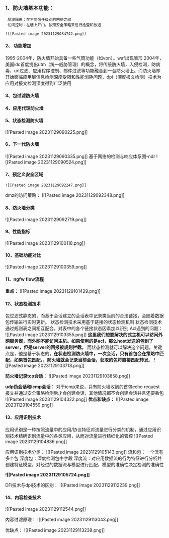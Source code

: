 ### 1、防火墙基本功能：
	 局域隔离：在不同信任级别的网络之间
	 访问控制：在墙上开门，按照安全策略来进行检查和放通
	
	![[Pasted image 20231129084742.png]]
#### 2、 功能增加
1995-2004年，防火墙开始具备一些气筒功能（如vpn）。waf出现雏形
2004年，美国idc首度提出utm（统一威胁管理）的概念，将传统防火墙，入侵检测，防病毒，url过滤、应用程序控制、邮件过滤等功能融合到一台防火墙上。而防火墙却开始面临应用层信息检测深度受限和性能消耗问题，dpi（深度报文检测）技术为应用对报文检测深度得到广泛使用
#### 3、包过滤防火墙
#### 4、应用代理防火墙
#### 5、状态检测防火墙
![[Pasted image 20231129090225.png]]
#### 6、下一代防火墙
![[Pasted image 20231129090335.png]]
基于网络的检测与响应体系图-ndr
![[Pasted image 20231129090524.png]]





#### 7、预定义安全区域
	![[Pasted image 20231129092247.png]]

dmz的访问策略：
![[Pasted image 20231129092348.png]]






#### 8、防火墙分类
![[Pasted image 20231129092719.png]]


#### 9、性能指标
![[Pasted image 20231129100118.png]]
#### 10、基础功能对比
![[Pasted image 20231129100359.png]]

#### 11、ngfw flow流程
**重点：**
![[Pasted image 20231129101429.png]]
#### 12、状态检测技术
包过滤式静态的，而基于会话建立的会话表中记录类当前的合法链接，会随着数据包传输进行实时更新。
状态检测技术采用基于链接的状态检测机制
状态检测技术通过规则表之间相互配合，对表中的各个链接状态因素加以识别
Acl遇到的问题：
	![[Pasted image 20231129103355.png]]
	**这里我们想要解决的式主机可以访问外网服务器，而外网不能访问主机。如果使用的是acl，那么host发送的包到了server，但是server的回报被规则拦截。**
而状态检测就可以解决这个问题，关键点是，他是基于状态的，**在状态检测防火墙中，一次会话，只有首包会在策略中匹配，如果首包匹配，，防火墙就会记录当前会话，获取的包将直接匹配转发**。
![[Pasted image 20231129103718.png]]


**防火墙记录tcp会话**：
![[Pasted image 20231129103858.png]]

**udp伪会话和icmp会话：**
对于icmp来说，只有防火墙收到的首包echo request报文并通过安全策略检测后才会创建会话，其他情况都不会创建会话并且还要丢包
![[Pasted image 20231129104322.png]]
**优点和缺点：**
![[Pasted image 20231129104559.png]]

#### 13、应用识别技术
应用识别是一种按照流量中的应用/协议特征对流量进行分类的机制，通过应用识别技术精确识别流量中的各类应用，从而对流量进行精细化的管控
![[Pasted image 20231129104836.png]]


应用识别技术分类：
![[Pasted image 20231129105143.png]]
流和包：一个流有多个包
深度包：深度检测包中字段
深度流：对应用数据流的行为特征进行分析并创建特征模型，对经过的数据流与模型进行匹配，模型的准确性决定检测的准确性

**![[Pasted image 20231129105724.png]]**


DFi技术与dpi技术的区别：
![[Pasted image 20231129112239.png]]

#### 14、内容检查技术
![[Pasted image 20231129112544.png]]

内容过滤原理：
![[Pasted image 20231129113043.png]]


优缺点：
![[Pasted image 20231129113238.png]]


